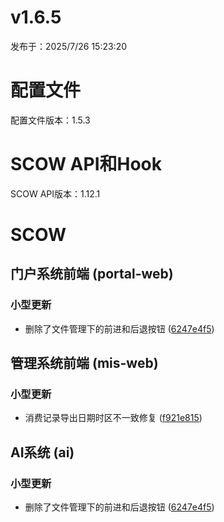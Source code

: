 # v1.6.5

发布于：2025/7/26 15:23:20



# 配置文件

配置文件版本：1.5.3


# SCOW API和Hook

SCOW API版本：1.12.1


# SCOW

## 门户系统前端 (portal-web) 

### 小型更新
- 删除了文件管理下的前进和后退按钮 ([6247e4f5](https://github.com/PKUHPC/OpenSCOW/commit/6247e4f50df09af25cfce7181888f24b545c6212))

## 管理系统前端 (mis-web) 

### 小型更新
- 消费记录导出日期时区不一致修复 ([f921e815](https://github.com/PKUHPC/OpenSCOW/commit/f921e815911931b54b86d4219771489c24f8be1c))

## AI系统 (ai) 

### 小型更新
- 删除了文件管理下的前进和后退按钮 ([6247e4f5](https://github.com/PKUHPC/OpenSCOW/commit/6247e4f50df09af25cfce7181888f24b545c6212))


